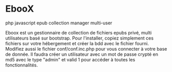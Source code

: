 # EbooX
php javascript epub collection manager multi-user

Eboox est un gestionnaire de collection de fichiers epubs privé, multi utilisateurs basé sur bootstrap.
Pour l'installer, copiez simplement ces fichiers sur votre hébergement et créer la bdd avec le fichier fourni.
Modifiez aussi le fichier conf/conf.inc.php pour vous connecter à votre base de donnée.
Il faudra créer un utilisateur avec un mot de passe crypté en md5 avec le type "admin" et valid 1 pour accéder à toutes les fonctionnalités.
